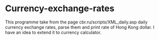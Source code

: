 # Currency-exchange-rates
This programme take from the page cbr.ru/scripts/XML_daily.asp daily currency exchange rates, parse them and print rate of Hong Kong dollar. I have an idea to extend it to currency calculator.
